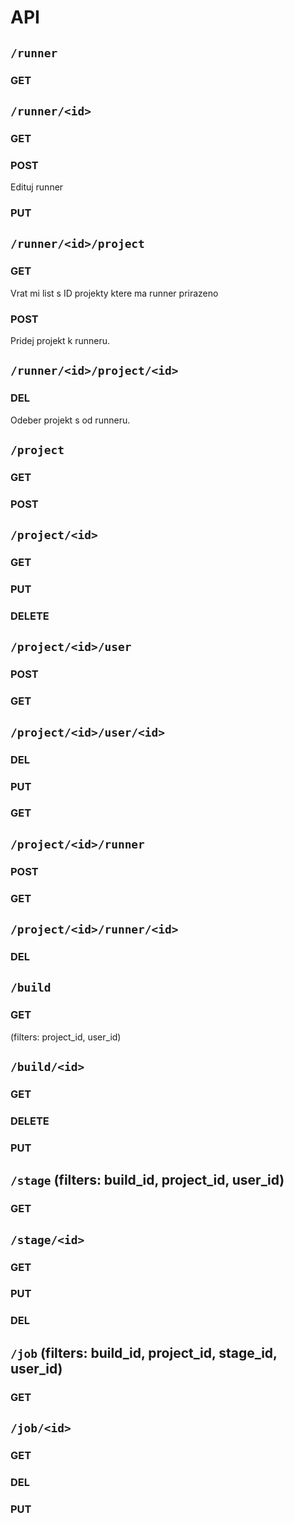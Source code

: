 # API

## `/runner`

### GET

## `/runner/<id>`

### GET

### POST

Edituj runner

### PUT

## `/runner/<id>/project`

### GET

Vrat mi list s ID projekty ktere ma runner prirazeno

### POST

Pridej projekt k runneru.

## `/runner/<id>/project/<id>`

### DEL

Odeber projekt s <id> od runneru.

## `/project`

### GET

### POST

## `/project/<id>`

### GET

### PUT

### DELETE

## `/project/<id>/user`

### POST

### GET

## `/project/<id>/user/<id>`

### DEL

### PUT

### GET

## `/project/<id>/runner`

### POST

### GET

## `/project/<id>/runner/<id>`

### DEL

## `/build`

### GET

(filters: project_id, user_id)

## `/build/<id>`

### GET

### DELETE

### PUT

## `/stage`  (filters: build_id, project_id, user_id)

### GET

## `/stage/<id>`

### GET

### PUT

### DEL

## `/job` (filters: build_id, project_id, stage_id, user_id)

### GET

## `/job/<id>`

### GET

### DEL

### PUT